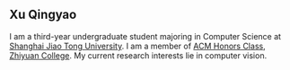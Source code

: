 ## Xu Qingyao

I am a third-year undergraduate student majoring in Computer Science at <a href="http://en.sjtu.edu.cn/">Shanghai Jiao Tong University</a>. I am a member of <a href="https://acm.sjtu.edu.cn/home">ACM Honors Class</a>, <a href="https://zhiyuan.sjtu.edu.cn/">Zhiyuan College</a>. My current research interests lie in computer vision.
